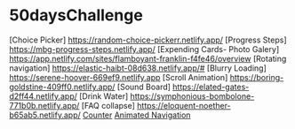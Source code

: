 # 50daysChallenge

[Choice Picker] https://random-choice-pickerr.netlify.app/
[Progress Steps] https://mbg-progress-steps.netlify.app/
[Expending Cards- Photo Galery] https://app.netlify.com/sites/flamboyant-franklin-f4fe46/overview
[Rotating navigation] https://elastic-haibt-08d638.netlify.app/#
[Blurry Loading] https://serene-hoover-669ef9.netlify.app
[Scroll Animation] https://boring-goldstine-409ff0.netlify.app/
[Sound Board] https://elated-gates-d2ff44.netlify.app/
[Drink Water] https://symphonious-bombolone-771b0b.netlify.app/
[FAQ collapse] https://eloquent-noether-b65ab5.netlify.app/
[Counter](https://compassionate-tereshkova-406107.netlify.app/)
[Animated Navigation](https://naughty-williams-ceb930.netlify.app)












